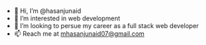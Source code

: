 - 👋 Hi, I’m @hasanjunaid
- 👀 I’m interested in web development
- 💞️ I’m looking to persue my career as a full stack web developer
- 📫 Reach me at mhasanjunaid07@gmail.com
